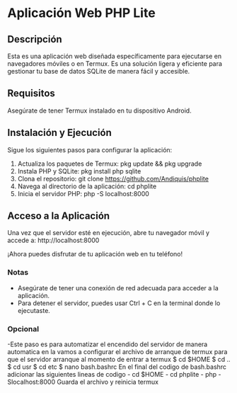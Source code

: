 # Aplicación Web PHP Lite

## Descripción

Esta es una aplicación web diseñada específicamente para ejecutarse en navegadores móviles o en Termux. Es una solución ligera y eficiente para gestionar tu base de datos SQLite de manera fácil y accesible.

## Requisitos

Asegúrate de tener Termux instalado en tu dispositivo Android.

## Instalación y Ejecución

Sigue los siguientes pasos para configurar la aplicación:

1. Actualiza los paquetes de Termux:
pkg update && pkg upgrade
2. Instala PHP y SQLite:
pkg install php sqlite
3. Clona el repositorio:
git clone https://github.com/Andiquis/phplite
4. Navega al directorio de la aplicación:
cd phplite
5. Inicia el servidor PHP:
php -S localhost:8000

## Acceso a la Aplicación

Una vez que el servidor esté en ejecución, abre tu navegador móvil y accede a:
http://localhost:8000


¡Ahora puedes disfrutar de tu aplicación web en tu teléfono!

### Notas

- Asegúrate de tener una conexión de red adecuada para acceder a la aplicación.
- Para detener el servidor, puedes usar Ctrl + C en la terminal donde lo ejecutaste.


### Opcional

  -Este paso es para automatizar el encendido del servidor de manera automatica en la vamos a configurar el archivo de arranque de termux para que el servidor arranque al momento de entrar a termux
  $ cd $HOME
  $ cd ..
  $ cd usr
  $ cd etc
  $ nano bash.bashrc
  En el final del codigo de bash.bashrc adicionar las siguientes lineas de codigo
    - cd $HOME
    - cd phplite
    - php -Slocalhost:8000
  Guarda el archivo y reinicia termux
